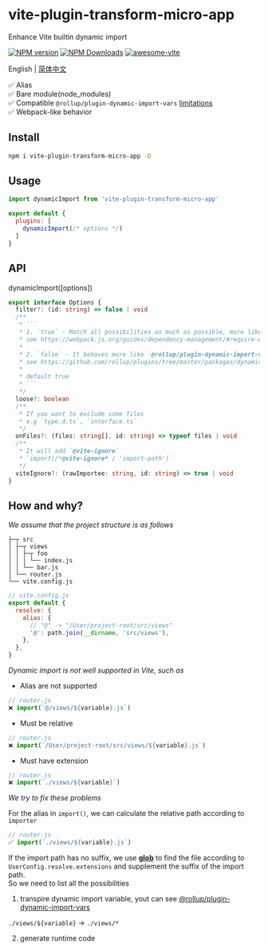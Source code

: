 # vite-plugin-transform-micro-app

Enhance Vite builtin dynamic import

[![NPM version](https://img.shields.io/npm/v/vite-plugin-transform-micro-app.svg)](https://npmjs.org/package/vite-plugin-transform-micro-app)
[![NPM Downloads](https://img.shields.io/npm/dm/vite-plugin-transform-micro-app.svg)](https://npmjs.org/package/vite-plugin-transform-micro-app)
[![awesome-vite](https://awesome.re/badge.svg)](https://github.com/vitejs/awesome-vite)

English | [简体中文](https://github.com/hlwen/vite-plugin-transform-micro-app/blob/main/README.zh-CN.md)

✅ Alias  
✅ Bare module(node_modules)  
✅ Compatible `@rollup/plugin-dynamic-import-vars` [limitations](https://github.com/rollup/plugins/tree/master/packages/dynamic-import-vars#limitations)  
✅ Webpack-like behavior  

## Install

```bash
npm i vite-plugin-transform-micro-app -D
```

## Usage

```javascript
import dynamicImport from 'vite-plugin-transform-micro-app'

export default {
  plugins: [
    dynamicImport(/* options */)
  ]
}
```

## API

dynamicImport([options])

```ts
export interface Options {
  filter?: (id: string) => false | void
  /**
   * ```
   * 1. `true` - Match all possibilities as much as possible, more like `webpack`
   * see https://webpack.js.org/guides/dependency-management/#require-with-expression
   * 
   * 2. `false` - It behaves more like `@rollup/plugin-dynamic-import-vars`
   * see https://github.com/rollup/plugins/tree/master/packages/dynamic-import-vars#how-it-works
   * 
   * default true
   * ```
   */
  loose?: boolean
  /**
   * If you want to exclude some files  
   * e.g `type.d.ts`, `interface.ts`
   */
  onFiles?: (files: string[], id: string) => typeof files | void
  /**
   * It will add `@vite-ignore`  
   * `import(/*@vite-ignore* / 'import-path')`
   */
  viteIgnore?: (rawImportee: string, id: string) => true | void
}
```

## How and why?

*We assume that the project structure is as follows*

```tree
├─┬ src
│ ├─┬ views
│ │ ├─┬ foo
│ │ │ └── index.js
│ │ └── bar.js
│ └── router.js
└── vite.config.js
```

```js
// vite.config.js
export default {
  resolve: {
    alias: {
      // "@" -> "/User/project-root/src/views"
      '@': path.join(__dirname, 'src/views'),
    },
  },
}
```

*Dynamic import is not well supported in Vite, such as*

- Alias are not supported

```js
// router.js
❌ import(`@/views/${variable}.js`)
```

- Must be relative

```js
// router.js
❌ import(`/User/project-root/src/views/${variable}.js`)
```

- Must have extension

```js
// router.js
❌ import(`./views/${variable}`)
```

*We try to fix these problems*

For the alias in `import()`, we can calculate the relative path according to `importer`

```js
// router.js
✅ import(`./views/${variable}.js`)
```

If the import path has no suffix, we use **[glob](https://www.npmjs.com/package/fast-glob)** to find the file according to `UserConfig.resolve.extensions` and supplement the suffix of the import path.  
So we need to list all the possibilities

1. transpire dynamic import variable, yout can see [@rollup/plugin-dynamic-import-vars](https://github.com/rollup/plugins/tree/master/packages/dynamic-import-vars#how-it-works)

`./views/${variable}` -> `./views/*`

2. generate runtime code
